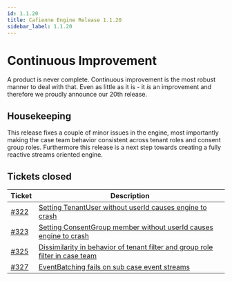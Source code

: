 ```yaml
---
id: 1.1.20
title: Cafienne Engine Release 1.1.20
sidebar_label: 1.1.20
---
```


# Continuous Improvement

A product is never complete. Continuous improvement is the most robust manner to deal with that.
Even as little as it is - it _is_ an improvement and therefore we proudly announce our 20th release.

## Housekeeping

This release fixes a couple of minor issues in the engine, most importantly making the case team behavior consistent across tenant roles and consent group roles.
Furthermore this release is a next step towards creating a fully reactive streams oriented engine.

## Tickets closed

| Ticket   | Description |
|----------|-------------|
| [#322](https://github.com/cafienne/cafienne-engine/issues/322) | [Setting TenantUser without userId causes engine to crash](https://github.com/cafienne/cafienne-engine/issues/322)
| [#323](https://github.com/cafienne/cafienne-engine/issues/323) | [Setting ConsentGroup member without userId causes engine to crash](https://github.com/cafienne/cafienne-engine/issues/323)
| [#325](https://github.com/cafienne/cafienne-engine/issues/325) | [Dissimilarity in behavior of tenant filter and group role filter in case team](https://github.com/cafienne/cafienne-engine/issues/325)
| [#327](https://github.com/cafienne/cafienne-engine/issues/327) | [EventBatching fails on sub case event streams](https://github.com/cafienne/cafienne-engine/issues/327)

